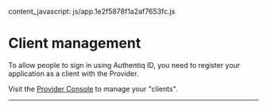 content_javascript: js/app.1e2f5878f1a2af7653fc.js

# Client management

To allow people to sign in using Authentiq ID, you need to register your application as a client with the Provider.

Visit the [Provider Console](/console) to manage your "clients".


<hr />
<div ng-app="AQProviderConsole">
    <div class="row">
        <div class="col-md-12">
            <div ui-view></div> <!-- This is where our views will load -->
        </div>
    </div>
</div>

<script>
    authentiq.subscribe('authorized:access_token', function(token) {
      if(typeof token.expires_in !== 'undefined') {
        var expires_at = new Date();

        // 60 seconds less to secure browser and response latency
        expires_at.setSeconds(expires_at.getSeconds() + parseInt(token.expires_in) - 60);
        
        token.expires_at = expires_at;
      }

      // store the access_token in localStorage
      localStorage['authentiq.access_token'] = token;
    });

    authentiq.subscribe('concluded', function(token) {
      // delete the access token
      delete localStorage['authentiq.access_token'];
    });
</script>